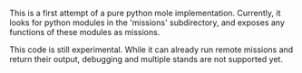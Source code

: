 This is a first attempt of a pure python mole implementation. Currently, it looks for python modules in the 'missions'
subdirectory, and exposes any functions of these modules as missions.

This code is still experimental. While it can already run remote missions and return their output, debugging and multiple stands are not supported yet.

